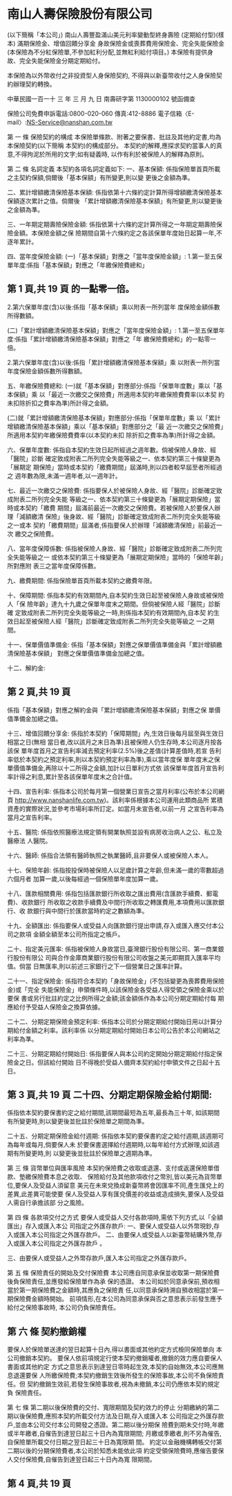 # 南山人壽保險股份有限公司

(以下簡稱「本公司」)
南山人壽豐盈滿山美元利率變動型終身壽險 
(定期給付型)(樣本) 
滿期保險金、增值回饋分享金 身故保險金或喪葬費用保險金、完全失能保險金 
(本保險為不分紅保險單,不參加紅利分配,並無紅利給付項目。) 
本保險有提供身故、完全失能保險金分期定期給付。

本保險為以外幣收付之非投資型人身保險契約, 不得與以新臺幣收付之人身保險契約辦理契約轉換。 

 
中華民國一百一十 三 年 三 月 九 日 南壽研字第 1130000102 號函備查 
 
保險公司免費申訴電話:0800-020-060 傳真:412-8886 電子信箱〈E-mail〉:NS-Service@nanshan.com.tw 
 
第 一 條 保險契約的構成 本保險單條款、附著之要保書、批註及其他約定書,均為本保險契約(以下簡稱 本契約)的構成部分。 本契約的解釋,應探求契約當事人的真意,不得拘泥於所用的文字;如有疑義時, 以作有利於被保險人的解釋為原則。 

第 二 條 名詞定義 本契約各項名詞定義如下: 一、基本保額: 
係指保險單首頁所載之主契約保額,倘爾後「基本保額」有所變更,則以變 更後之金額為準。 

二、累計增額繳清保險基本保額: 
係指依第十六條約定計算所得增額繳清保險基本保額逐次累計之值。倘爾後 「累計增額繳清保險基本保額」有所變更,則以變更後之金額為準。 

三、一年期定期壽險保險金額: 
係指依第十六條約定計算所得之一年期定期壽險保險金額。本保險金額之保 險期間自第十六條約定之各該保單年度始日起算一年,不逐年累計。 

四、當年度保險金額: 
(一)「基本保額」對應之「當年度保險金額」: 
1.第一至五保單年度:係指「基本保額」對應之「年繳保險費總和」

## 第 1 頁,共 19 頁 的一點零一倍。

2.第六保單年度(含)以後:係指「基本保額」乘以附表一所列當年 度保險金額係數所得數額。 

(二)「累計增額繳清保險基本保額」對應之「當年度保險金額」: 
1.第一至五保單年度:係指「累計增額繳清保險基本保額」對應之「年 繳保險費總和」的一點零一倍。 

2.第六保單年度(含)以後:係指「累計增額繳清保險基本保額」乘 以附表一所列當年度保險金額係數所得數額。 

五、年繳保險費總和: 
(一)就「基本保額」對應部分:係指「保單年度數」乘以「基本保額」乘 以「最近一次繳交之保險費」所適用本契約年繳保險費費率(以本契 約未扣除折扣之費率為準)所計得之金額。 

(二)就「累計增額繳清保險基本保額」對應部分:係指「保單年度數」乘 以「累計增額繳清保險基本保額」乘以「基本保額」對應部分之「最 近一次繳交之保險費」所適用本契約年繳保險費費率(以本契約未扣 除折扣之費率為準)所計得之金額。 

六、保單年度數: 
係指自本契約生效日起所經過之週年數。倘被保險人身故、經「醫院」診斷 確定致成附表二所列完全失能等級之一、依本契約第三十條變更為「展期定 期保險」當時或本契約「繳費期間」屆滿時,則以四者較早屆至者所經過之 週年數為限,未滿一週年者,以一週年計。 

七、最近一次繳交之保險費: 
係指要保人於被保險人身故、經「醫院」診斷確定致成附表二所列完全失能 等級之一、依本契約第三十條變更為「展期定期保險」當時或本契約「繳費 期間」屆滿前最近一次繳交之保險費。若被保險人於要保人辦理「減額繳清 保險」後身故、經「醫院」診斷確定致成附表二所列完全失能等級之一或本 契約「繳費期間」屆滿者,係指要保人於辦理「減額繳清保險」前最近一次 繳交之保險費。 

八、當年度保障係數: 
係指被保險人身故、經「醫院」診斷確定致成附表二所列完全失能等級之一 或依本契約第三十條變更為「展期定期保險」當時的「保險年齡」所對應附 表三之當年度保障係數。 

九、繳費期間: 
係指保險單首頁所載本契約之繳費年限。 

十、保障期間: 
係指本契約有效期間內,自本契約生效日起至被保險人身故或被保險人「保 險年齡」達九十九歲之保單年度末之期間。但倘被保險人經「醫院」診斷確 定致成附表二所列完全失能等級之一時,則係指本契約有效期間內,自本契 約生效日起至被保險人經「醫院」診斷確定致成附表二所列完全失能等級之 一之期間。 

十一、保單價值準備金: 
係指「基本保額」對應之保單價值準備金與「累計增額繳清保險基本保額」 對應之保單價值準備金加總之值。 

十二、解約金: 

## 第 2 頁,共 19 頁

係指「基本保額」對應之解約金與「累計增額繳清保險基本保額」對應之保 單價值準備金加總之值。 

十三、增值回饋分享金: 
係指於本契約「保障期間」內,生效日後每月屆至與生效日相當之日(無相 當日者,改以該月之末日為準)且被保險人仍生存時,本公司逐月按各該保 單年度首月之宣告利率減去預定利率(2.5%)後之差值(計算差值時,若宣 告利率低於本契約之預定利率,則以本契約預定利率為準),乘以當年度保 單年度末之保單價值準備金,再除以十二所得之金額,加計以日單利方式依 該保單年度首月宣告利率計得之利息,累計至各該保單年度末之合計值。 

十四、宣告利率: 
係指本公司於每月第一個營業日宣告之當月利率(公布於本公司網頁 http://www.nanshanlife.com.tw)。該利率係根據本公司運用此類商品所 累積資產的實際狀況,並參考市場利率所訂定。如當月未宣告者,以前一月 之宣告利率為當月之宣告利率。 

十五、醫院: 
係指依照醫療法規定領有開業執照並設有病房收治病人之公、私立及醫療法 人醫院。 

十六、醫師: 
係指合法領有醫師執照之執業醫師,且非要保人或被保險人本人。 

十七、保險年齡: 
係指按投保時被保險人以足歲計算之年齡,但未滿一歲的零數超過六個月者 加算一歲,以後每經過一個保險單年度加算一歲。 

十八、匯款相關費用: 
係指包括匯款銀行所收取之匯出費用(含匯款手續費、郵電費)、收款銀行 所收取之收款手續費及中間行所收取之轉匯費用,本項費用以匯款銀行、收 款銀行與中間行於匯款當時約定之數額為準。 

十九、全額匯出: 
係指要保人或受益人向匯款銀行提出申請,存入或匯入應交付本公司之款項 金額全額至本公司所指定之帳戶。 

二十、指定美元匯率: 
係指被保險人身故當日,臺灣銀行股份有限公司、第一商業銀行股份有限公 司與合作金庫商業銀行股份有限公司收盤之美元即期買入匯率平均值。倘當 日無匯率,則以前述三家銀行之下一個營業日之匯率計算。 

二十一、指定保險金: 
係指符合本契約「身故保險金」(不包括變更為喪葬費用保險金)或「完全 失能保險金」申領條件時,以該保險金各受益人得受領之保險金乘以於要保 書或另行批註約定之比例所得之金額;該金額係作為本公司分期定期給付每 期應給付予受益人保險金之換算依據。 

二十二、分期定期保險金預定利率: 
係指本公司於分期定期給付開始日用以計算分期給付金額之利率。該利率係 以分期定期給付開始日本公司公告於本公司網站之利率為準。 

二十三、分期定期給付開始日: 
係指要保人與本公司約定開始分期定期給付指定保險金之日。但該給付開始 日不得晚於受益人備齊本契約給付申領文件之日起十五日。 

## 第 3 頁,共 19 頁 二十四、分期定期保險金給付期間:

係指依本契約要保書約定之給付期間,該期間最短為五年,最長為三十年, 如該期間有所變更時,則以變更後並批註於保險單之期間為準。 

二十五、分期定期保險金給付週期: 
係指依本契約要保書約定之給付週期,該週期可為每年或每月,倘要保人未 於要保書選擇給付週期時,以每年給付方式辦理,如該週期有所變更時,則 以變更後並批註於保險單之週期為準。 

第 三 條 貨幣單位與匯率風險 本契約保險費之收取或退還、支付或返還保險單借款、墊繳保險費本息之收取、 保險給付及其他款項收付之幣別,皆以美元為貨幣單位,要保人及受益人須留意 美元在未來兌換成新臺幣將會因匯率不同,產生匯兌上的差異,此差異可能使要 保人及受益人享有匯兌價差的收益或造成損失,要保人及受益人需自行承擔該部 分之風險。 

第 四 條 各款項交付之方式 要保人或受益人交付各款項時,需依下列方式,以「全額匯出」存入或匯入本公 司指定之外匯存款戶: 一、要保人或受益人以外幣現鈔,存入或匯入本公司指定之外匯存款戶。 二、由要保人或受益人以新臺幣結購外幣,存入或匯入本公司指定之外匯存款戶 
。 

三、由要保人或受益人之外幣存款戶,匯入本公司指定之外匯存款戶。 

第 五 條 保險責任的開始及交付保險費 本公司應自同意承保並收取第一期保險費後負保險責任,並應發給保險單作為承 保的憑證。 本公司如於同意承保前,預收相當於第一期保險費之金額時,其應負之保險責 任,以同意承保時溯自預收相當於第一期保險費金額時開始。 前項情形,在本公司為同意承保與否之意思表示前發生應予給付之保險事故時, 本公司仍負保險責任。 

## 第 六 條 契約撤銷權

要保人於保險單送達的翌日起算十日內,得以書面或其他約定方式檢同保險單向 本公司撤銷本契約。 要保人依前項規定行使本契約撤銷權者,撤銷的效力應自要保人書面或其他約定 方式之意思表示到達翌日零時起生效,本契約自始無效,本公司應無息退還要保 人所繳保險費;本契約撤銷生效後所發生的保險事故,本公司不負保險責任。但 契約撤銷生效前,若發生保險事故者,視為未撤銷,本公司仍應依本契約規定負 保險責任。 

第 七 條 第二期以後保險費的交付、寬限期間及契約效力的停止 分期繳納的第二期以後保險費,應照本契約所載交付方法及日期,存入或匯入本 公司指定之外匯存款戶,並由本公司交付本公司開發之憑證。第二期以後分期保 險費到期未交付時,年繳或半年繳者,自催告到達翌日起三十日內為寬限期間; 月繳或季繳者,則不另為催告,自保險單所載交付日期之翌日起三十日為寬限期 間。 約定以金融機構轉帳交付第二期以後的分期保險費者,本公司於知悉未能依此項 約定受領保險費時,應催告要保人交付保險費,自催告到達翌日起三十日內為寬 限期間。 

## 第 4 頁,共 19 頁
